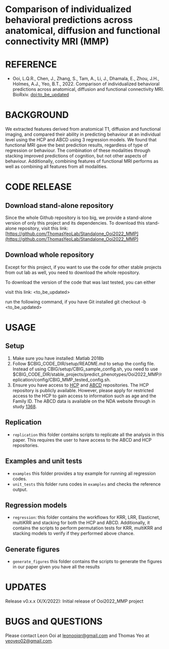 # Comparison of individualized behavioral predictions across anatomical, diffusion and functional connectivity MRI (MMP)
# REFERENCE
* Ooi, L.Q.R., Chen, J., Zhang, S., Tam, A., Li, J., Dhamala, E., Zhou, J.H., Holmes, A.J., Yeo, B.T., 2022. Comparison of individualized behavioral predictions across anatomical, diffusion and functional connectivity MRI. BioRxiv. [doi:to_be_updated](link)

# BACKGROUND
We extracted features derived from anatomical T1, diffusion and functional imaging, and compared their ability in predicting behaviour at an individual level using the HCP and ABCD using 3 regression models. We found that functional MRI gave the best prediction results, regardless of type of regression or behaviour. The combination of these modalities through stacking improved predictions of cognition, but not other aspects of behaviour. Additionally, combining features of functional MRI performs as well as combining all features from all modalities. 

# CODE RELEASE
## Download stand-alone repository
Since the whole Github repository is too big, we provide a stand-alone version of only this project and its dependencies. To download this stand-alone repository, visit this link: [https://github.com/ThomasYeoLab/Standalone_Ooi2022_MMP](https://github.com/ThomasYeoLab/Standalone_Ooi2022_MMP)

## Download whole repository
Except for this project, if you want to use the code for other stable projects from out lab as well, you need to download the whole repository.

To download the version of the code that was last tested, you can either

visit this link: <to_be_updated>

run the following command, if you have Git installed
git checkout -b <to_be_updated>

# USAGE
## Setup
1. Make sure you have installed: Matlab 2018b
2. Follow $CBIG_CODE_DIR/setup/README.md to setup the config file. Instead of using CBIG/setup/CBIG_sample_config.sh, you need to use $CBIG_CODE_DIR/stable_projects/predict_phenotypes/Ooi2022_MMP/replication/config/CBIG_MMP_tested_config.sh.
3. Ensure you have access to [HCP](https://github.com/ThomasYeoLab/Ooi2022_MMP_HCP) and [ABCD](https://dx.doi.org/10.15154/1523482) repositories. The HCP repository is publicly available. However, please apply for restricted access to the HCP to gain access to information such as age and the Family ID. The ABCD data is available on the NDA website through in study [1368](https://dx.doi.org/10.15154/1523482).

## Replication
* `replication` this folder contains scripts to replicate all the analysis in this paper. This requires the user to have access to the ABCD and HCP repositories.

## Examples and unit tests
* `examples` this folder provides a toy example for running all regression codes.
* `unit_tests` this folder runs codes in `examples` and checks the reference output.

## Regression models
* `regression`: this folder contains the workflows for KRR, LRR, Elasticnet, multiKRR and stacking for both the HCP and ABCD. Additionally, it contains the scripts to perform permutation tests for KRR, multiKRR and stacking models to verify if they performed above chance.
## Generate figures 
* `generate_figures` this folder contains the scripts to generate the figures in our paper given you have all the results


# UPDATES
Release v0.x.x (X/X/2022): Initial release of Ooi2022_MMP project

# BUGS and QUESTIONS
Please contact Leon Ooi at leonooiqr@gmail.com and Thomas Yeo at yeoyeo02@gmail.com.
